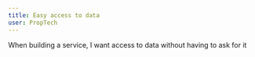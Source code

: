 ```yaml
---
title: Easy access to data
user: PropTech
---
```


When building a service, I want access to data without having to ask for it
